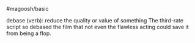 #magoosh/basic

debase (verb): reduce the quality or value of something 
The third-rate script so debased the film that not even the flawless acting could save it from being a flop. 
